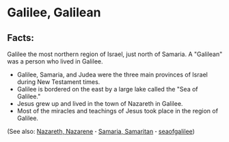 # Galilee, Galilean #

## Facts: ##

Galilee the most northern region of Israel, just north of Samaria. A "Galilean" was a person who lived in Galilee.

* Galilee, Samaria, and Judea were the three main provinces of Israel during New Testament times.
* Galilee is bordered on the east by a large lake called the "Sea of Galilee."
* Jesus grew up and lived in the town of Nazareth in Galilee.
* Most of the miracles and teachings of Jesus took place in the region of Galilee.

(See also: [Nazareth, Nazarene](../other/nazareth.md) **·** [Samaria, Samaritan](../other/samaria.md) **·** [seaofgalilee](../other/seaofgalilee.md))

